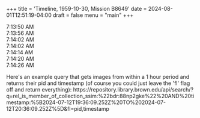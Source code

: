 +++
title = 'Timeline, 1959-10-30, Mission B8649'
date = 2024-08-01T12:51:19-04:00
draft = false
menu = "main"
+++
<dl class="timeline">
  <dt>7:13:50 AM</dt>
  <dd><img src="https://picsum.photos/180/100?grayscale&blur=5&random=1" alt=""></dd>
  <dd><img src="https://picsum.photos/180/100?grayscale&blur=5&random=2" alt=""></dd>
  <dd><img src="https://repository.library.brown.edu/iiif/image/bdr:mggnubq4/full/!180,100/0/default.jpg" alt=""></dd>
  <dt>7:13:56 AM</dt>
  <dd><img src="https://picsum.photos/180/100?grayscale&blur=5&random=3" alt=""></dd>
  <dd><img src="https://picsum.photos/180/100?grayscale&blur=5&random=4" alt=""></dd>
  <dd><img src="https://repository.library.brown.edu/iiif/image/bdr:f9tec8da/full/!180,100/0/default.jpg" alt=""></dd>
  <dt>7:14:02 AM</dt>
  <dd><img src="https://picsum.photos/180/100?grayscale&blur=5&random=5" alt=""></dd>
  <dd><img src="https://picsum.photos/180/100?grayscale&blur=5&random=6" alt=""></dd>
  <dd><img src="https://repository.library.brown.edu/iiif/image/bdr:kc28dgv2/full/!180,100/0/default.jpg" alt=""></dd>
  <dt>7:14:02 AM</dt>
  <dd><img src="https://picsum.photos/180/100?grayscale&blur=5&random=7" alt=""></dd>
  <dd><img src="https://picsum.photos/180/100?grayscale&blur=5&random=8" alt=""></dd>
  <dd><img src="https://repository.library.brown.edu/iiif/image/bdr:abyxrrgb/full/!180,100/0/default.jpg" alt=""></dd>
  <dt>7:14:14 AM</dt>
  <dd><img src="https://picsum.photos/180/100?grayscale&blur=5&random=9" alt=""></dd>
  <dd><img src="https://picsum.photos/180/100?grayscale&blur=5&random=10" alt=""></dd>
  <dd><img src="https://repository.library.brown.edu/iiif/image/bdr:q96ww4de/full/!180,100/0/default.jpg" alt=""></dd>
  <dt>7:14:20 AM</dt>
  <dd><img src="https://picsum.photos/180/100?grayscale&blur=5&random=11" alt=""></dd>
  <dd><img src="https://picsum.photos/180/100?grayscale&blur=5&random=12" alt=""></dd>
  <dd><img src="https://repository.library.brown.edu/iiif/image/bdr:njujxveu/full/!180,100/0/default.jpg" alt=""></dd>
  <dt>7:14:26 AM</dt>
  <dd><img src="https://picsum.photos/180/100?grayscale&blur=5&random=13" alt=""></dd>
  <dd><img src="https://picsum.photos/180/100?grayscale&blur=5&random=14" alt=""></dd>
  <dd><img src="https://repository.library.brown.edu/iiif/image/bdr:njujxveu/full/!180,100/0/default.jpg" alt=""></dd>
</dl>
Here's an example query that gets images from within a 1 hour period and returns their pid and timestamp (of course you could just leave the 'fl' flag off and return everything):
https://repository.library.brown.edu/api/search/?q=rel_is_member_of_collection_ssim:%22bdr:88np2gke%22%20AND%20timestamp:%5B2024-07-12T19:36:09.252Z%20TO%202024-07-12T20:36:09.252Z%5D&fl=pid,timestamp
